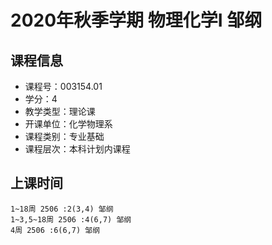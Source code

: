 # 2020年秋季学期 物理化学I 邹纲






## 课程信息

- 课程号：003154.01
- 学分：4
- 教学类型：理论课
- 开课单位：化学物理系
- 课程类别：专业基础
- 课程层次：本科计划内课程

## 上课时间

```
1~18周 2506 :2(3,4) 邹纲
1~3,5~18周 2506 :4(6,7) 邹纲
4周 2506 :6(6,7) 邹纲
```

